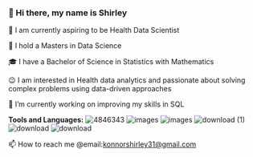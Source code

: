 ### 👋 Hi there, my name is Shirley

🏢 I am currently aspiring to be Health Data Scientist 

🌱 I hold a Masters in Data Science

🎓 I have a Bachelor of Science in Statistics with Mathematics

😉 I am interested in Health data analytics and passionate about solving complex problems using data-driven approaches

🔭 I’m currently working on improving my skills in SQL 

**Tools and Languages:** ![4846343](https://github.com/Shirlsak/Shirlsak/assets/124059202/6b12d60f-a5fc-4ec4-8a13-40331ca3c940) ![images](https://github.com/Shirlsak/Shirlsak/assets/124059202/d6a069dd-fa7a-4a57-acb4-b2771b50e7cf)
 ![images](https://github.com/Shirlsak/Shirlsak/assets/124059202/d8f756ef-dabe-46d3-a7d0-4cc2bcd8f3fc) ![download (1)](https://github.com/Shirlsak/Shirlsak/assets/124059202/c1084672-9a39-47f2-8afb-162586539567) ![download](https://github.com/Shirlsak/Shirlsak/assets/124059202/955adbfe-037a-4824-adf4-0bc2cd11dd61) ![download](https://github.com/Shirlsak/Shirlsak/assets/124059202/ff26e3b0-e729-4eb1-8d6e-b8111c14266e)

📫 How to reach me @email:konnorshirley31@gmail.com


<!--
**Shirlsak/Shirlsak** is a ✨ _special_ ✨ repository because its `README.md` (this file) appears on your GitHub profile.

Here are some ideas to get you started:

**- 🔭 I’m currently working on ...
- 🌱 I’m currently learning ...
- 👯 I’m looking to collaborate on ...
- 🤔 I’m looking for help with ...
- 💬 Ask me about ...
- 📫 How to reach me: ...
- 😄 Pronouns: ...
- ⚡ Fun fact: ...
-->
